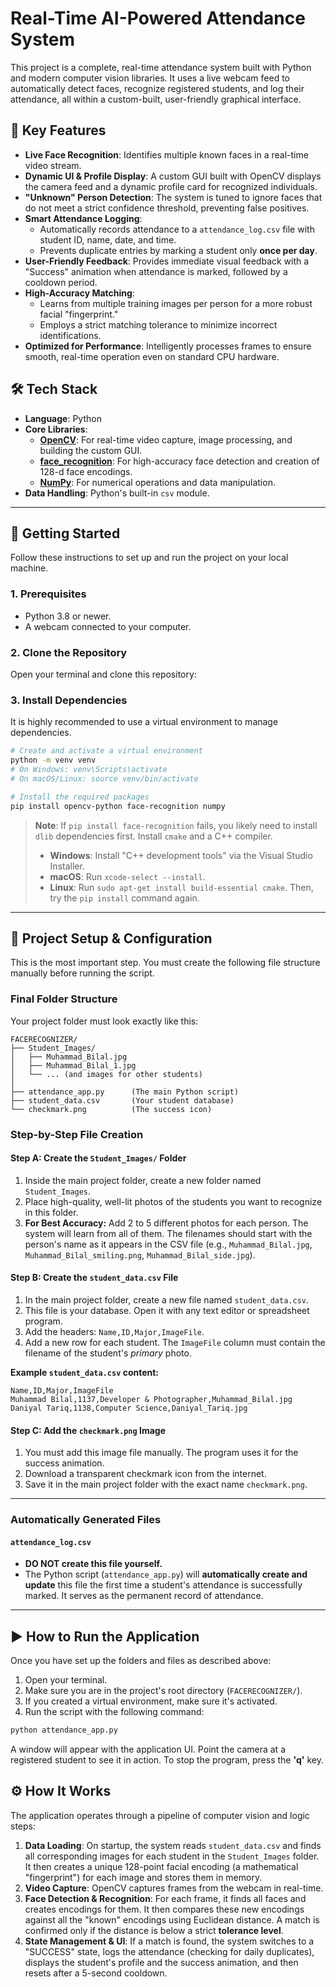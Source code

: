 # Real-Time AI-Powered Attendance System

  <!-- IMPORTANT: Create a screen recording (GIF) of your project and replace this link! -->

This project is a complete, real-time attendance system built with Python and modern computer vision libraries. It uses a live webcam feed to automatically detect faces, recognize registered students, and log their attendance, all within a custom-built, user-friendly graphical interface.

## 🌟 Key Features

-   **Live Face Recognition**: Identifies multiple known faces in a real-time video stream.
-   **Dynamic UI & Profile Display**: A custom GUI built with OpenCV displays the camera feed and a dynamic profile card for recognized individuals.
-   **"Unknown" Person Detection**: The system is tuned to ignore faces that do not meet a strict confidence threshold, preventing false positives.
-   **Smart Attendance Logging**:
    -   Automatically records attendance to a `attendance_log.csv` file with student ID, name, date, and time.
    -   Prevents duplicate entries by marking a student only **once per day**.
-   **User-Friendly Feedback**: Provides immediate visual feedback with a "Success" animation when attendance is marked, followed by a cooldown period.
-   **High-Accuracy Matching**:
    -   Learns from multiple training images per person for a more robust facial "fingerprint."
    -   Employs a strict matching tolerance to minimize incorrect identifications.
-   **Optimized for Performance**: Intelligently processes frames to ensure smooth, real-time operation even on standard CPU hardware.

## 🛠️ Tech Stack

-   **Language**: Python
-   **Core Libraries**:
    -   [**OpenCV**](https://opencv.org/): For real-time video capture, image processing, and building the custom GUI.
    -   [**face_recognition**](https://github.com/ageitgey/face_recognition): For high-accuracy face detection and creation of 128-d face encodings.
    -   [**NumPy**](https://numpy.org/): For numerical operations and data manipulation.
-   **Data Handling**: Python's built-in `csv` module.

---

## 🚀 Getting Started

Follow these instructions to set up and run the project on your local machine.

### 1. Prerequisites

-   Python 3.8 or newer.
-   A webcam connected to your computer.

### 2. Clone the Repository

Open your terminal and clone this repository:

### 3. Install Dependencies

It is highly recommended to use a virtual environment to manage dependencies.

```bash
# Create and activate a virtual environment
python -m venv venv
# On Windows: venv\Scripts\activate
# On macOS/Linux: source venv/bin/activate

# Install the required packages
pip install opencv-python face-recognition numpy
```
> **Note**: If `pip install face-recognition` fails, you likely need to install `dlib` dependencies first. Install `cmake` and a C++ compiler.
> - **Windows**: Install "C++ development tools" via the Visual Studio Installer.
> - **macOS**: Run `xcode-select --install`.
> - **Linux**: Run `sudo apt-get install build-essential cmake`.
> Then, try the `pip install` command again.

---

## 📁 Project Setup & Configuration

This is the most important step. You must create the following file structure manually before running the script.

### Final Folder Structure

Your project folder must look exactly like this:

```
FACERECOGNIZER/
├── Student_Images/
│   ├── Muhammad_Bilal.jpg
│   ├── Muhammad_Bilal_1.jpg
│   └── ... (and images for other students)
│
├── attendance_app.py      (The main Python script)
├── student_data.csv       (Your student database)
└── checkmark.png          (The success icon)
```

### Step-by-Step File Creation

#### **Step A: Create the `Student_Images/` Folder**
1.  Inside the main project folder, create a new folder named `Student_Images`.
2.  Place high-quality, well-lit photos of the students you want to recognize in this folder.
3.  **For Best Accuracy:** Add 2 to 5 different photos for each person. The system will learn from all of them. The filenames should start with the person's name as it appears in the CSV file (e.g., `Muhammad_Bilal.jpg`, `Muhammad_Bilal_smiling.png`, `Muhammad_Bilal_side.jpg`).

#### **Step B: Create the `student_data.csv` File**
1.  In the main project folder, create a new file named `student_data.csv`.
2.  This file is your database. Open it with any text editor or spreadsheet program.
3.  Add the headers: `Name,ID,Major,ImageFile`.
4.  Add a new row for each student. The `ImageFile` column must contain the filename of the student's *primary* photo.

**Example `student_data.csv` content:**
```csv
Name,ID,Major,ImageFile
Muhammad Bilal,1137,Developer & Photographer,Muhammad_Bilal.jpg
Daniyal Tariq,1138,Computer Science,Daniyal_Tariq.jpg
```

#### **Step C: Add the `checkmark.png` Image**
1.  You must add this image file manually. The program uses it for the success animation.
2.  Download a transparent checkmark icon from the internet.
3.  Save it in the main project folder with the exact name `checkmark.png`.

---

### Automatically Generated Files

#### `attendance_log.csv`
-   **DO NOT create this file yourself.**
-   The Python script (`attendance_app.py`) will **automatically create and update** this file the first time a student's attendance is successfully marked. It serves as the permanent record of attendance.

---

## ▶️ How to Run the Application

Once you have set up the folders and files as described above:

1.  Open your terminal.
2.  Make sure you are in the project's root directory (`FACERECOGNIZER/`).
3.  If you created a virtual environment, make sure it's activated.
4.  Run the script with the following command:

```bash
python attendance_app.py
```
A window will appear with the application UI. Point the camera at a registered student to see it in action. To stop the program, press the **'q'** key.

## ⚙️ How It Works

The application operates through a pipeline of computer vision and logic steps:

1.  **Data Loading**: On startup, the system reads `student_data.csv` and finds all corresponding images for each student in the `Student_Images` folder. It then creates a unique 128-point facial encoding (a mathematical "fingerprint") for each image and stores them in memory.
2.  **Video Capture**: OpenCV captures frames from the webcam in real-time.
3.  **Face Detection & Recognition**: For each frame, it finds all faces and creates encodings for them. It then compares these new encodings against all the "known" encodings using Euclidean distance. A match is confirmed only if the distance is below a strict **tolerance level**.
4.  **State Management & UI**: If a match is found, the system switches to a "SUCCESS" state, logs the attendance (checking for daily duplicates), displays the student's profile and the success animation, and then resets after a 5-second cooldown.



